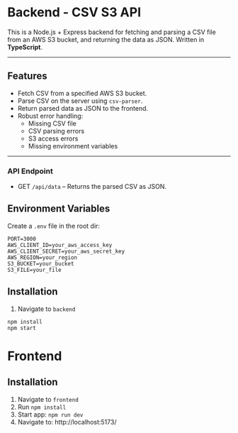 # Backend - CSV S3 API

This is a Node.js + Express backend for fetching and parsing a CSV file from an AWS S3 bucket, and returning the data as JSON. Written in **TypeScript**.

---

## Features

- Fetch CSV from a specified AWS S3 bucket.
- Parse CSV on the server using `csv-parser`.
- Return parsed data as JSON to the frontend.
- Robust error handling:
  - Missing CSV file
  - CSV parsing errors
  - S3 access errors
  - Missing environment variables

---

### API Endpoint

- GET `/api/data` – Returns the parsed CSV as JSON.

## Environment Variables

Create a `.env` file in the root dir:

```env
PORT=3000
AWS_CLIENT_ID=your_aws_access_key
AWS_CLIENT_SECRET=your_aws_secret_key
AWS_REGION=your_region
S3_BUCKET=your_bucket
S3_FILE=your_file
```

## Installation

1. Navigate to `backend`

```
npm install
npm start
```

# Frontend

## Installation

1. Navigate to `frontend`
2. Run `npm install`
3. Start app: `npm run dev`
4. Navigate to: http://localhost:5173/
